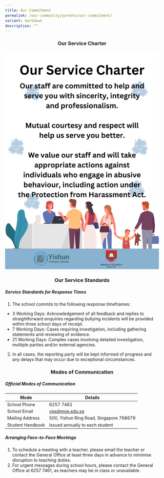 ```yaml
---
title: Our Commitment
permalink: /our-community/parents/our-commitment/
variant: markdown
description: ""
---
```

### **<center>Our Service Charter</center>**

![](/images/Our%20Community/PSG/yps_our_service_charter.png)

### **<center>Our Service Standards</center>**
##### **Service Standards for Response Times**
1. The school commits to the following response timeframes:
* 3 Working Days: Acknowledgement of all feedback and replies to straightforward enquiries regarding bullying incidents will be provided within three school days of receipt.
* 7 Working Days: Cases requiring investigation, including gathering statements and reviewing of evidence.
* 21 Working Days: Complex cases involving detailed investigation, multiple parties and/or external agencies.

2. In all cases, the reporting party will be kept informed of progress and any delays that may occur due to exceptional circumstances.

### **<center>Modes of Communication</center>**
##### **Official Modes of Communication**

| **Mode** | **Details** |
| -------- | -------- |
| School Phone | 6257 7461 |
| School Email | yps@moe.edu.sg |
|Mailing Address | 500, Yishun Ring Road, Singapore 768679 |
|Student Handbook | Issued annually to each student |

##### **Arranging Face-to-Face Meetings**
1. To schedule a meeting with a teacher, please email the teacher or contact the General Office at least three days in advance to minimise disruption to teaching duties. 
2. For urgent messages during school hours, please contact the General Office at 6257 7461, as teachers may be in class or unavailable.